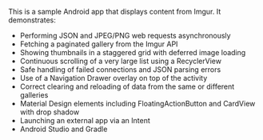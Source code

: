 This is a sample Android app that displays content from Imgur. It demonstrates:

- Performing JSON and JPEG/PNG web requests asynchronously
- Fetching a paginated gallery from the Imgur API
- Showing thumbnails in a staggered grid with deferred image loading
- Continuous scrolling of a very large list using a RecyclerView
- Safe handling of failed connections and JSON parsing errors
- Use of a Navigation Drawer overlay on top of the activity
- Correct clearing and reloading of data from the same or different galleries
- Material Design elements including FloatingActionButton and CardView with drop shadow
- Launching an external app via an Intent
- Android Studio and Gradle
